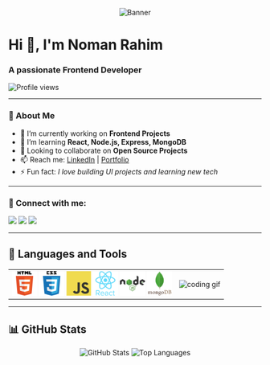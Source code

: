 <!-- Header / Banner -->
<p align="center">
  <img src="https://www.google.com/url?sa=i&url=https%3A%2F%2Ftechtweekinfotech.com%2Ffull-stack-developer%2F&psig=AOvVaw1L6zuFig2BXv7aLUe5Xow2&ust=1759937141374000&source=images&cd=vfe&opi=89978449&ved=0CBQQjRxqFwoTCKCmmfOykpADFQAAAAAdAAAAABA-" alt="Banner" />
</p>

# Hi 👋, I'm Noman Rahim
### A passionate Frontend Developer

![Profile views](https://komarev.com/ghpvc/?username=yourusername&label=Profile%20views&color=0e75b6&style=flat)

---

### 🌱 About Me
- 🔭 I’m currently working on **Frontend Projects**
- 🌱 I’m learning **React, Node.js, Express, MongoDB**
- 👯 Looking to collaborate on **Open Source Projects**
- 📫 Reach me: [LinkedIn](https://www.linkedin.com/) | [Portfolio](https://yourportfolio.com)  
- ⚡ Fun fact: *I love building UI projects and learning new tech*  

---

### 🤝 Connect with me:
<p align="left">
<a href="https://linkedin.com/in/yourprofile"><img src="https://img.shields.io/badge/-LinkedIn-blue?logo=linkedin&logoColor=white" /></a>
<a href="https://twitter.com/yourhandle"><img src="https://img.shields.io/badge/-Twitter-black?logo=twitter&logoColor=blue" /></a>
<a href="https://dev.to/yourprofile"><img src="https://img.shields.io/badge/-Dev.to-black?logo=dev.to&logoColor=white" /></a>
</p>

---

## 🚀 Languages and Tools

<table>
  <tr>
    <!-- Languages & Tools -->
    <td>
      <img src="https://raw.githubusercontent.com/devicons/devicon/master/icons/html5/html5-original-wordmark.svg" alt="html5" width="50" height="50"/>
      <img src="https://raw.githubusercontent.com/devicons/devicon/master/icons/css3/css3-original-wordmark.svg" alt="css3" width="50" height="50"/>
      <img src="https://raw.githubusercontent.com/devicons/devicon/master/icons/javascript/javascript-original.svg" alt="javascript" width="50" height="50"/>
      <img src="https://raw.githubusercontent.com/devicons/devicon/master/icons/react/react-original-wordmark.svg" alt="react" width="50" height="50"/>
      <img src="https://raw.githubusercontent.com/devicons/devicon/master/icons/nodejs/nodejs-original-wordmark.svg" alt="nodejs" width="50" height="50"/>
      <img src="https://raw.githubusercontent.com/devicons/devicon/master/icons/mongodb/mongodb-original-wordmark.svg" alt="mongodb" width="50" height="50"/>
    </td>
    <!-- GIF -->
    <td>
      <img src="https://techtweekinfotech.com/wp-content/uploads/2023/07/full-stack-developer.gif" alt="coding gif" width="250"/>
    </td>
  </tr>
</table>

---

## 📊 GitHub Stats

<p align="center">
  <img src="https://github-readme-stats.vercel.app/api?username=yourusername&show_icons=true&theme=radical" alt="GitHub Stats" height="160"/>
  <img src="https://github-readme-stats.vercel.app/api/top-langs/?username=yourusername&layout=compact&theme=radical" alt="Top Languages" height="160"/>
</p>


